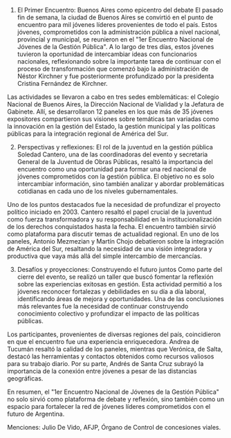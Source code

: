 1. El Primer Encuentro: Buenos Aires como epicentro del debate
El pasado fin de semana, la ciudad de Buenos Aires se convirtió en el punto de encuentro para mil jóvenes líderes provenientes de todo el país. Estos jóvenes, comprometidos con la administración pública a nivel nacional, provincial y municipal, se reunieron en el "1er Encuentro Nacional de Jóvenes de la Gestión Pública". A lo largo de tres días, estos jóvenes tuvieron la oportunidad de intercambiar ideas con funcionarios nacionales, reflexionando sobre la importante tarea de continuar con el proceso de transformación que comenzó bajo la administración de Néstor Kirchner y fue posteriormente profundizado por la presidenta Cristina Fernández de Kirchner.

Las actividades se llevaron a cabo en tres sedes emblemáticas: el Colegio Nacional de Buenos Aires, la Dirección Nacional de Vialidad y la Jefatura de Gabinete. Allí, se desarrollaron 12 paneles en los que más de 35 jóvenes expositores compartieron sus visiones sobre temáticas tan variadas como la innovación en la gestión del Estado, la gestión municipal y las políticas públicas para la integración regional de América del Sur.

2. Perspectivas y reflexiones: El rol de la juventud en la gestión pública
Soledad Cantero, una de las coordinadoras del evento y secretaria General de la Juventud de Obras Públicas, resaltó la importancia del encuentro como una oportunidad para formar una red nacional de jóvenes comprometidos con la gestión pública. El objetivo no es solo intercambiar información, sino también analizar y abordar problemáticas cotidianas en cada uno de los niveles gubernamentales.

Uno de los puntos destacados fue la necesidad de profundizar el proyecto político iniciado en 2003. Cantero resaltó el papel crucial de la juventud como fuerza transformadora y su responsabilidad en la institucionalización de los derechos conquistados hasta la fecha. El encuentro también sirvió como plataforma para discutir temas de actualidad regional. En uno de los paneles, Antonio Mezmezian y Martín Chojo debatieron sobre la integración de América del Sur, resaltando la necesidad de una visión integradora y productiva que vaya más allá del simple intercambio de mercancías.

3. Desafíos y proyecciones: Construyendo el futuro juntos
Como parte del cierre del evento, se realizó un taller que buscó fomentar la reflexión sobre las experiencias exitosas en gestión. Esta actividad permitió a los jóvenes reconocer fortalezas y debilidades en su día a día laboral, identificando áreas de mejora y oportunidades. Una de las conclusiones más relevantes fue la necesidad de continuar construyendo conocimiento colectivo y profundizar el impacto de las políticas públicas.

Los participantes, provenientes de diversas regiones del país, coincidieron en que el encuentro fue una experiencia enriquecedora. Andrea de Tucumán resaltó la calidad de los paneles, mientras que Verónica, de Salta, destacó las herramientas y contactos obtenidos como recursos valiosos para su trabajo diario. Por su parte, Andrés de Santa Cruz subrayó la importancia de la conexión entre jóvenes a pesar de las distancias geográficas.

En resumen, el "1er Encuentro Nacional de Jóvenes de la Gestión Pública" no solo sirvió como plataforma de debate y reflexión, sino también como un espacio para fortalecer la red de jóvenes líderes comprometidos con el futuro de Argentina.

Menciones: Julio De Vido, AFJP, Órgano de Control de concesiones viales.
